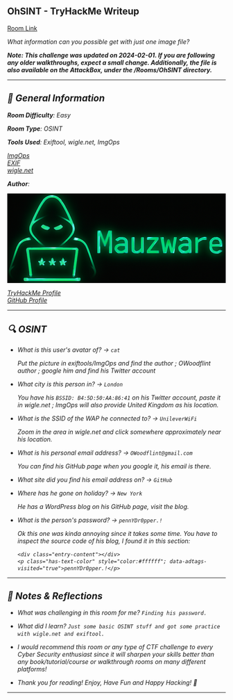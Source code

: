 ## OhSINT - TryHackMe Writeup

[Room Link](https://tryhackme.com/room/ohsint)

<i>What information can you possible get with just one image file?<i/>

<i>**Note: This challenge was updated on 2024-02-01. If you are following any older walkthroughs, expect a small change. Additionally, the file is also available on the AttackBox, under the /Rooms/OhSINT directory.**</i>

---

## 📌 General Information

**Room Difficulty**: Easy  <br>

**Room Type**: OSINT <br>

**Tools Used**: Exiftool, wigle.net, ImgOps<br>

[ImgOps](https://imgops.com/)<br>
[EXIF](https://exif.tools/)<br>
[wigle.net](https://www.wigle.net/)<br>

**Author**: <br>

[<img align='center' src="https://github.com/mauzware/mauzware/blob/main/LOGO%20CUT.png"/>](https://github.com/mauzware)

[TryHackMe Profile](https://tryhackme.com/p/mauzinho) <br>
[GitHub Profile](https://github.com/mauzware)

---

## 🔍 OSINT

- What is this user's avatar of? -> `cat`

  Put the picture in exiftools/ImgOps and find the author ; OWoodflint author ; google him and find his Twitter account

- What city is this person in? -> `London`

  You have his `BSSID: B4:5D:50:AA:86:41` on his Twitter account, paste it in wigle.net ; ImgOps will also provide United Kingdom as his location.

- What is the SSID of the WAP he connected to? -> `UnileverWiFi`

  Zoom in the area in wigle.net and click somewhere approximately near his location.

- What is his personal email address? -> `OWoodflint@gmail.com`

  You can find his GitHub page when you google it, his email is there.

- What site did you find his email address on? -> `GitHub`

- Where has he gone on holiday? -> `New York`

  He has a WordPress blog on his GitHub page, visit the blog.

- What is the person's password? -> `pennYDr0pper.!`

  Ok this one was kinda annoying since it takes some time. You have to inspect the source code of his blog, I found it in this section:

  ```
  <div class="entry-content"></div>
  <p class="has-text-color" style="color:#ffffff"; data-adtags-visited="true">pennYDr0pper.!</p>
  ```

---

## 💬 Notes & Reflections

- What was challenging in this room for me?
  `Finding his password.`

- What did I learn?
  `Just some basic OSINT stuff and got some practice with wigle.net and exiftool.`

- I would recommend this room or any type of CTF challenge to every Cyber Security enthusiast since it will sharpen your skills better than any book/tutorial/course or walkthrough rooms on many different platforms!

- Thank you for reading! Enjoy, Have Fun and Happy Hacking! 🤟

---
